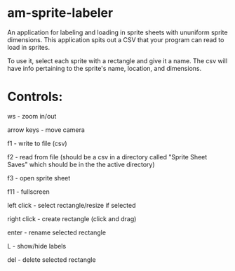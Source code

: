# am-sprite-labeler
An application for labeling and loading in sprite sheets with ununiform sprite dimensions.
This application spits out a CSV that your program can read to load in sprites.

To use it, select each sprite with a rectangle and give it a name. The csv will have info pertaining to the sprite's name, location, and dimensions.
# Controls:
ws - zoom in/out

arrow keys - move camera

f1 - write to file (csv)

f2 - read from file (should be a csv in a directory called "Sprite Sheet Saves" which should be in the the active directory)

f3 - open sprite sheet

f11 - fullscreen

left click - select rectangle/resize if selected

right click - create rectangle (click and drag)

enter - rename selected rectangle

L - show/hide labels

del - delete selected rectangle

